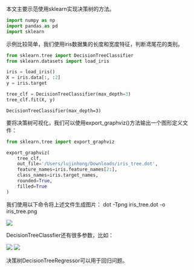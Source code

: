 本文主要示范使用sklearn实现决策树的方法。


```python
import numpy as np
import pandas as pd
import sklearn
```

示例比较简单，我们使用iris数据集的长度和宽度特征，判断鸢尾花的类别。


```python
from sklearn.tree import DecisionTreeClassifier
from sklearn.datasets import load_iris

iris = load_iris()
X = iris.data[:, :2]
y = iris.target

tree_clf = DecisionTreeClassifier(max_depth=3)
tree_clf.fit(X, y)
```




    DecisionTreeClassifier(max_depth=3)



要将决策树可视化，我们可以使用export_graphviz()方法输出一个图形定义文件：


```python
from sklearn.tree import export_graphviz

export_graphviz(
    tree_clf,
    out_file='/Users/lujinhong/Downloads/iris_tree.dot',
    feature_names=iris.feature_names[2:],
    class_names=iris.target_names,
    rounded=True,
    filled=True
)
```

我们使用以下命令将上述文件生成图片：
dot -Tpng iris_tree.dot -o iris_tree.png

![](https://lujinhong-markdown.oss-cn-beijing.aliyuncs.com/md/iris_tree.png)

DecisionTreeClassfier还有很多参数，比如：


![](https://lujinhong-markdown.oss-cn-beijing.aliyuncs.com/md/1.png)
![](https://lujinhong-markdown.oss-cn-beijing.aliyuncs.com/md/截屏2021-06-03下午4.53.11.png)

决策树DecisionTreeRegressor可以用于回归问题。


```python

```
